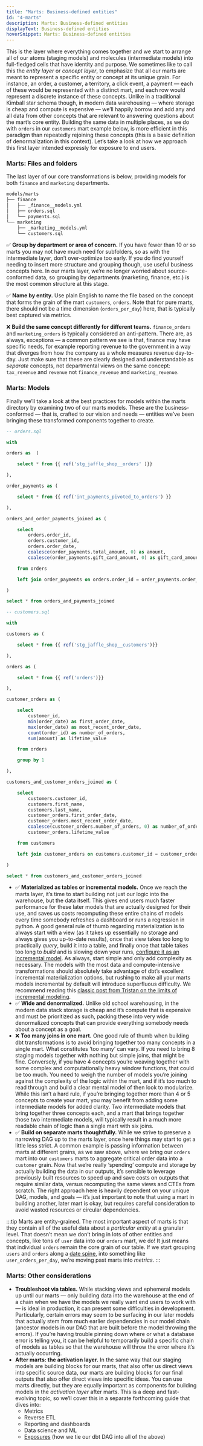 ```yaml
---
title: "Marts: Business-defined entities"
id: "4-marts"
description: Marts: Business-defined entities
displayText: Business-defined entities
hoverSnippet: Marts: Business-defined entities
---
```


This is the layer where everything comes together and we start to arrange all of our atoms (staging models) and molecules (intermediate models) into full-fledged cells that have identity and purpose. We sometimes like to call this the *entity* *layer* or *concept layer*, to emphasize that all our marts are meant to represent a specific entity or concept at its unique grain. For instance, an order, a customer, a territory, a click event, a payment — each of these would be represented with a distinct mart, and each row would represent a discrete instance of these concepts. Unlike in a traditional Kimball star schema though, in modern data warehousing — where storage is cheap and compute is expensive — we’ll happily borrow and add any and all data from other concepts that are relevant to answering questions about the mart’s core entity. Building the same data in multiple places, as we do with `orders` in our `customers` mart example below, is more efficient in this paradigm than repeatedly rejoining these concepts (this is a basic definition of denormalization in this context). Let’s take a look at how we approach this first layer intended expressly for exposure to end users.

### Marts: Files and folders

The last layer of our core transformations is below, providing models for both `finance` and `marketing` departments.

```markdown
models/marts
├── finance
│   ├── _finance__models.yml
│   ├── orders.sql
│   └── payments.sql
└── marketing
    ├── _marketing__models.yml
    └── customers.sql
```

✅ **Group by department or area of concern.** If you have fewer than 10 or so marts you may not have much need for subfolders, so as with the intermediate layer, don’t over-optimize too early. If you do find yourself needing to insert more structure and grouping though, use useful business concepts here. In our marts layer, we’re no longer worried about source-conformed data, so grouping by departments (marketing, finance, etc.) is the most common structure at this stage.

✅ **Name by entity.** Use plain English to name the file based on the concept that forms the grain of the mart `customers`, `orders`. Note that for pure marts, there should not be a time dimension (`orders_per_day`) here, that is typically best captured via metrics.

❌ **Build the same concept differently for different teams.** `finance_orders` and `marketing_orders` is typically considered an anti-pattern. There are, as always, exceptions — a common pattern we see is that, finance may have specific needs, for example reporting revenue to the government in a way that diverges from how the company as a whole measures revenue day-to-day. Just make sure that these are clearly designed and understandable as *separate* concepts, not departmental views on the same concept: `tax_revenue` and `revenue` not `finance_revenue` and `marketing_revenue`.

### Marts: Models

Finally we’ll take a look at the best practices for models within the marts directory by examining two of our marts models. These are the business-conformed — that is, crafted to our vision and needs — entities we’ve been bringing these transformed components together to create.

```sql
-- orders.sql

with 

orders as  (

    select * from {{ ref('stg_jaffle_shop__orders' )}}

),

order_payments as (

    select * from {{ ref('int_payments_pivoted_to_orders') }}

),

orders_and_order_payments_joined as (

    select
        orders.order_id,
        orders.customer_id,
        orders.order_date,
        coalesce(order_payments.total_amount, 0) as amount,
        coalesce(order_payments.gift_card_amount, 0) as gift_card_amount

    from orders

    left join order_payments on orders.order_id = order_payments.order_id

)

select * from orders_and_payments_joined
```

```sql
-- customers.sql

with 

customers as (

    select * from {{ ref('stg_jaffle_shop__customers')}}

),

orders as (

    select * from {{ ref('orders')}}

),

customer_orders as (

    select
        customer_id,
        min(order_date) as first_order_date,
        max(order_date) as most_recent_order_date,
        count(order_id) as number_of_orders,
        sum(amount) as lifetime_value

    from orders

    group by 1

),

customers_and_customer_orders_joined as (

    select
        customers.customer_id,
        customers.first_name,
        customers.last_name,
        customer_orders.first_order_date,
        customer_orders.most_recent_order_date,
        coalesce(customer_orders.number_of_orders, 0) as number_of_orders,
        customer_orders.lifetime_value

    from customers

    left join customer_orders on customers.customer_id = customer_orders.customer_id

)

select * from customers_and_customer_orders_joined
```

- ✅ **Materialized as tables or incremental models.** Once we reach the marts layer, it’s time to start building not just our logic into the warehouse, but the data itself. This gives end users much faster performance for these later models that are actually designed for their use, and saves us costs recomputing these entire chains of models every time somebody refreshes a dashboard or runs a regression in python. A good general rule of thumb regarding materialization is to always start with a view (as it takes up essentially no storage and always gives you up-to-date results), once that view takes too long to practically *query*, build it into a table, and finally once that table takes too long to *build* and is slowing down your runs, [configure it as an incremental model](https://docs.getdbt.com/docs/building-a-dbt-project/building-models/configuring-incremental-models/). As always, start simple and only add complexity as necessary. The models with the most data and compute-intensive transformations should absolutely take advantage of dbt’s excellent incremental materialization options, but rushing to make all your marts models incremental by default will introduce superfluous difficulty. We recommend reading this [classic post from Tristan on the limits of incremental modeling](https://discourse.getdbt.com/t/on-the-limits-of-incrementality/303).
- ✅ **Wide and denormalized.** Unlike old school warehousing, in the modern data stack storage is cheap and it’s compute that is expensive and must be prioritized as such, packing these into very wide denormalized concepts that can provide everything somebody needs about a concept as a goal.
- ❌ **Too many joins in one mart.** One good rule of thumb when building dbt transformations is to avoid bringing together too many concepts in a single mart. What constitutes ‘too many’ can vary. If you need to bring 8 staging models together with nothing but simple joins, that might be fine. Conversely, if you have 4 concepts you’re weaving together with some complex and computationally heavy window functions, that could be too much. You need to weigh the number of models you’re joining against the complexity of the logic within the mart, and if it’s too much to read through and build a clear mental model of then look to modularize. While this isn’t a hard rule, if you’re bringing together more than 4 or 5 concepts to create your mart, you may benefit from adding some intermediate models for added clarity. Two intermediate models that bring together three concepts each, and a mart that brings together those two intermediate models, will typically result in a much more readable chain of logic than a single mart with six joins.
- ✅ **Build on separate marts thoughtfully.** While we strive to preserve a narrowing DAG up to the marts layer, once here things may start to get a little less strict. A common example is passing information between marts at different grains, as we saw above, where we bring our `orders` mart into our `customers` marts to aggregate critical order data into a `customer` grain. Now that we’re really ‘spending’ compute and storage by actually building the data in our outputs, it’s sensible to leverage previously built resources to speed up and save costs on outputs that require similar data, versus recomputing the same views and CTEs from scratch. The right approach here is heavily dependent on your unique DAG, models, and goals — it’s just important to note that using a mart in building another, later mart is okay, but requires careful consideration to avoid wasted resources or circular dependencies.

:::tip Marts are entity-grained.
The most important aspect of marts is that they contain all of the useful data about a *particular entity* at a granular level. That doesn’t mean we don’t bring in lots of other entities and concepts, like tons of `user` data into our `orders` mart, we do! It just means that individual `orders` remain the core grain of our table. If we start grouping `users` and `orders` along a [date spine](https://github.com/dbt-labs/dbt-utils#date_spine-source), into something like `user_orders_per_day`, we’re moving past marts into *metrics*.
:::

### Marts: Other considerations

- **Troubleshoot via tables.** While stacking views and ephemeral models up until our marts — only building data into the warehouse at the end of a chain when we have the models we really want end users to work with — is ideal in production, it can present some difficulties in development. Particularly, certain errors may seem to be surfacing in our later models that actually stem from much earlier dependencies in our model chain (ancestor models in our DAG that are built before the model throwing the errors). If you’re having trouble pinning down where or what a database error is telling you, it can be helpful to temporarily build a specific chain of models as tables so that the warehouse will throw the error where it’s actually occurring.
- **After marts: the activation layer.** In the same way that our staging models are building blocks for our marts, that also offer us direct views into specific source data, our marts are building blocks for our final outputs that also offer direct views into specific ideas. You can use marts directly, but they are equally important as components for building models in the *activation layer* after marts. This is a deep and fast-evolving topic, so we’ll cover this in a separate forthcoming guide that dives into:
  - Metrics
  - Reverse ETL
  - Reporting and dashboards
  - Data science and ML
  - [Exposures](https://docs.getdbt.com/docs/build/exposures) (how we tie our dbt DAG into all of the above)
